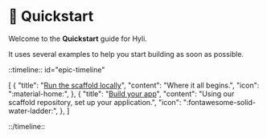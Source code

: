 # :checkered_flag: Quickstart

Welcome to the **Quickstart** guide for Hyli.

It uses several examples to help you start building as soon as possible.

::timeline:: id="epic-timeline"

[
    {
        "title": "[Run the scaffold locally](./run.md)",
        "content": "Where it all begins.",
        "icon": ":material-home:",
    },
    {
        "title": "[Build your app](./run.md)",
        "content": "Using our scaffold repository, set up your application.",
        "icon": ":fontawesome-solid-water-ladder:",
    },
]

::/timeline::
